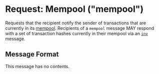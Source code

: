 # Request: Mempool ("mempool")

Requests that the recipient notify the sender of transactions that are currently in its [mempool](/protocol/blockchain/memory-pool).
Recipients of a `mempool` message MAY respond with a set of transaction hashes currently in their mempool via an [`inv`](/protocol/network/messages/inv) message.

## Message Format
This message has no contents.

